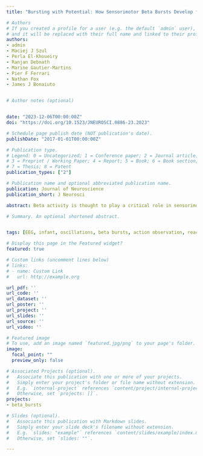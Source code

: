 ```yaml
---
title: "Bursting with Potential: How Sensorimotor Beta Bursts Develop from Infancy to Adulthood"

# Authors
# If you created a profile for a user (e.g. the default `admin` user), write the username (folder name) here 
# and it will be replaced with their full name and linked to their profile.
authors:
- admin
- Maciej J Szul
- Perla El-Khoueiry
- Ranjan Debnath
- Marine Gautier-Martins
- Pier F Ferrari
- Nathan Fox
- James J Bonaiuto


# Author notes (optional)


date: "2023-12-06T00:00:00Z"
doi: "https://doi.org/10.1523/JNEUROSCI.0886-23.2023"

# Schedule page publish date (NOT publication's date).
publishDate: "2017-01-01T00:00:00Z"

# Publication type.
# Legend: 0 = Uncategorized; 1 = Conference paper; 2 = Journal article;
# 3 = Preprint / Working Paper; 4 = Report; 5 = Book; 6 = Book section;
# 7 = Thesis; 8 = Patent
publication_types: ["2"]

# Publication name and optional abbreviated publication name.
publication: Journal of Neuroscience
publication_short: J Neurosci

abstract: Beta activity is thought to play a critical role in sensorimotor processes. However, little is known about how activity in this frequency band develops. Here, we investigated the developmental trajectory of sensorimotor beta activity from infancy to adulthood. We recorded EEG from 9-month-old, 12-month-old, and adult humans (male and female) while they observed and executed grasping movements. We analyzed “beta burst” activity using a novel method that combines time-frequency decomposition and principal component analysis. We then examined the changes in burst rate and waveform motifs along the selected principal components. Our results reveal systematic changes in beta activity during action execution across development. We found a decrease in beta burst rate during movement execution in all age groups, with the greatest decrease observed in adults. Additionally, we identified three principal components that defined waveform motifs that systematically changed throughout the trial. We found that bursts with waveform shapes closer to the median waveform were not rate-modulated, whereas those with waveform shapes further from the median were differentially rate-modulated. Interestingly, the decrease in the rate of certain burst motifs occurred earlier during movement and was more lateralized in adults than in infants, suggesting that the rate modulation of specific types of beta bursts becomes increasingly refined with age.

# Summary. An optional shortened abstract.


tags: [EEG, infant, oscillations, beta bursts, action observation, reaching and grasping, sensorimotor cortex, power spectral density, lagged coherence]

# Display this page in the Featured widget?
featured: true

# Custom links (uncomment lines below)
# links:
# - name: Custom Link
#   url: http://example.org

url_pdf: ''
url_code: ''
url_dataset: ''
url_poster: ''
url_project: ''
url_slides: ''
url_source: ''
url_video: ''

# Featured image
# To use, add an image named `featured.jpg/png` to your page's folder. 
image:
  focal_point: ""
  preview_only: false

# Associated Projects (optional).
#   Associate this publication with one or more of your projects.
#   Simply enter your project's folder or file name without extension.
#   E.g. `internal-project` references `content/project/internal-project/index.md`.
#   Otherwise, set `projects: []`.
projects: 
- beta_bursts

# Slides (optional).
#   Associate this publication with Markdown slides.
#   Simply enter your slide deck's filename without extension.
#   E.g. `slides: "example"` references `content/slides/example/index.md`.
#   Otherwise, set `slides: ""`.

---
```



